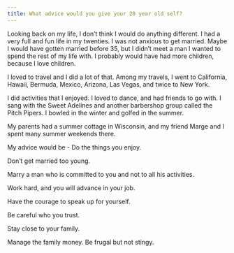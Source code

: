 ```yaml
---
title: What advice would you give your 20 year old self?
---
```


Looking back on my life, I don’t think I would do anything different.  I had a very full and fun life in my twenties.  I was not anxious to get married.  Maybe I would have gotten married before 35, but I didn’t meet a man I wanted to spend the rest of my life with.  I probably would have had more children, because I love children.

I loved to travel and I did a lot of that.  Among my travels, I went to  California, Hawaii, Bermuda, Mexico, Arizona, Las Vegas, and twice to New York.

I did activities that I enjoyed.  I loved to dance, and had friends to go with.  I sang with the Sweet Adelines and another barbershop group called the Pitch Pipers.  I bowled in the winter and golfed in the summer.

My parents had a summer cottage in Wisconsin, and my friend Marge and I spent many summer weekends there.

My advice would be - Do the things you enjoy.

Don’t get married too young.

Marry a man who is committed to you and not to all his activities.

Work hard, and you will advance in your job.

Have the courage to speak up for yourself.

Be careful who you trust.

Stay close to your family.

Manage the family money.  Be frugal but not stingy.
